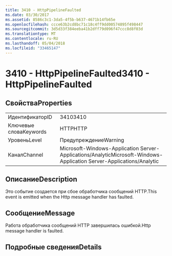 ```yaml
---
title: 3410 - HttpPipelineFaulted
ms.date: 03/30/2017
ms.assetid: 8586c3c1-3da5-4f5b-b637-4671b14fb65e
ms.openlocfilehash: ccce63b2cd8bc71c18c4ff9dd00574895f498447
ms.sourcegitcommit: 3d5d33f384eeba41b2dff79d096f47ccc8d8f03d
ms.translationtype: MT
ms.contentlocale: ru-RU
ms.lasthandoff: 05/04/2018
ms.locfileid: "33465147"
---
```

# <a name="3410---httppipelinefaulted"></a><span data-ttu-id="cd6a7-102">3410 - HttpPipelineFaulted</span><span class="sxs-lookup"><span data-stu-id="cd6a7-102">3410 - HttpPipelineFaulted</span></span>
## <a name="properties"></a><span data-ttu-id="cd6a7-103">Свойства</span><span class="sxs-lookup"><span data-stu-id="cd6a7-103">Properties</span></span>  
  
|||  
|-|-|  
|<span data-ttu-id="cd6a7-104">Идентификатор</span><span class="sxs-lookup"><span data-stu-id="cd6a7-104">ID</span></span>|<span data-ttu-id="cd6a7-105">3410</span><span class="sxs-lookup"><span data-stu-id="cd6a7-105">3410</span></span>|  
|<span data-ttu-id="cd6a7-106">Ключевые слова</span><span class="sxs-lookup"><span data-stu-id="cd6a7-106">Keywords</span></span>|<span data-ttu-id="cd6a7-107">HTTP</span><span class="sxs-lookup"><span data-stu-id="cd6a7-107">HTTP</span></span>|  
|<span data-ttu-id="cd6a7-108">Уровень</span><span class="sxs-lookup"><span data-stu-id="cd6a7-108">Level</span></span>|<span data-ttu-id="cd6a7-109">Предупреждение</span><span class="sxs-lookup"><span data-stu-id="cd6a7-109">Warning</span></span>|  
|<span data-ttu-id="cd6a7-110">Канал</span><span class="sxs-lookup"><span data-stu-id="cd6a7-110">Channel</span></span>|<span data-ttu-id="cd6a7-111">Microsoft-Windows-Application Server-Applications/Analytic</span><span class="sxs-lookup"><span data-stu-id="cd6a7-111">Microsoft-Windows-Application Server-Applications/Analytic</span></span>|  
  
## <a name="description"></a><span data-ttu-id="cd6a7-112">Описание</span><span class="sxs-lookup"><span data-stu-id="cd6a7-112">Description</span></span>  
 <span data-ttu-id="cd6a7-113">Это событие создается при сбое обработчика сообщений HTTP.</span><span class="sxs-lookup"><span data-stu-id="cd6a7-113">This event is emitted when the Http message handler has faulted.</span></span>  
  
## <a name="message"></a><span data-ttu-id="cd6a7-114">Сообщение</span><span class="sxs-lookup"><span data-stu-id="cd6a7-114">Message</span></span>  
 <span data-ttu-id="cd6a7-115">Работа обработчика сообщений HTTP завершилась ошибкой.</span><span class="sxs-lookup"><span data-stu-id="cd6a7-115">Http message handler is faulted.</span></span>  
  
## <a name="details"></a><span data-ttu-id="cd6a7-116">Подробные сведения</span><span class="sxs-lookup"><span data-stu-id="cd6a7-116">Details</span></span>
